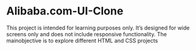 # Alibaba.com-UI-Clone
This project is intended for learning purposes only. It’s designed for wide screens only and does not include responsive functionality. The mainobjective is to explore different HTML and CSS projects
